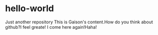 # hello-world
Just another repository
This is Gaison's content.How do you think about github?I feel greate!
I come here again!Haha!
